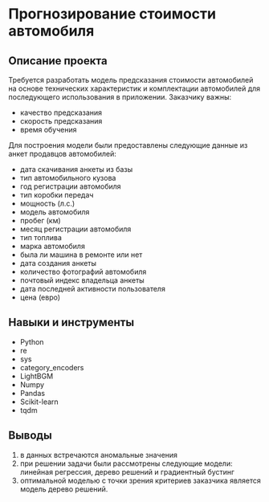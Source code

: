 # Прогнозирование стоимости автомобиля

## Описание проекта
Требуется разработать модель предсказания стоимости автомобилей на основе технических характеристик и комплектации автомобилей для последующего использования в приложении. Заказчику важны:
- качество предсказания
- скорость предсказания
- время обучения

Для построения модели были предоставлены следующие данные из анкет продавцов автомобилей:
- дата скачивания анкеты из базы
- тип автомобильного кузова
- год регистрации автомобиля
- тип коробки передач
- мощность (л.с.)
- модель автомобиля
- пробег (км)
- месяц регистрации автомобиля
- тип топлива
- марка автомобиля
- была ли машина в ремонте или нет
- дата создания анкеты
- количество фотографий автомобиля
- почтовый индекс владельца анкеты
- дата последней активности пользователя
- цена (евро)

## Навыки и инструменты
- Python
- re
- sys
- category_encoders
- LightBGM 
- Numpy
- Pandas
- Scikit-learn 
- tqdm

## Выводы
1. в данных встречаются аномальные значения
1. при решении задачи были рассмотрены следующие модели: линейная регрессия, дерево решений и градиентный бустинг
1. оптимальной моделью с точки зрения критериев заказчика является модель дерево решений.